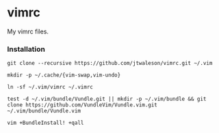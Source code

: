 vimrc
====

My vimrc files.

### Installation



```shell
git clone --recursive https://github.com/jtwaleson/vimrc.git ~/.vim

mkdir -p ~/.cache/{vim-swap,vim-undo}

ln -sf ~/.vim/vimrc ~/.vimrc

test -d ~/.vim/bundle/Vundle.git || mkdir -p ~/.vim/bundle && git clone https://github.com/VundleVim/Vundle.vim.git ~/.vim/bundle/Vundle.vim

vim +BundleInstall! +qall

```

